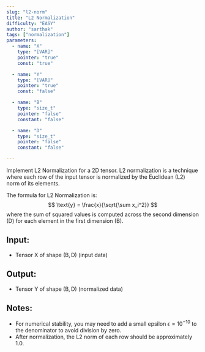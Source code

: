 ```yaml
---
slug: "l2-norm"
title: "L2 Normalization"
difficulty: "EASY"
author: "sarthak"
tags: ["normalization"]
parameters:
  - name: "X"
    type: "[VAR]"
    pointer: "true"
    const: "true"

  - name: "Y"
    type: "[VAR]"
    pointer: "true"
    const: "false"

  - name: "B"
    type: "size_t"
    pointer: "false"
    constant: "false"

  - name: "D"
    type: "size_t"
    pointer: "false"
    constant: "false"

---
```


Implement L2 Normalization for a 2D tensor. L2 normalization is a technique where each row of the input tensor is normalized by the Euclidean (L2) norm of its elements.

The formula for L2 Normalization is:
$$
\text{y} = \frac{x}{\sqrt{\sum x_i^2}}
$$
where the sum of squared values is computed across the second dimension (D) for each element in the first dimension (B).

## Input:
- Tensor $\text{X}$ of shape $(\text{B}, \text{D})$ (input data)

## Output:
- Tensor $\text{Y}$ of shape $(\text{B}, \text{D})$ (normalized data)

## Notes:
- For numerical stability, you may need to add a small epsilon $\epsilon = 10^{-10}$ to the denominator to avoid division by zero.
- After normalization, the L2 norm of each row should be approximately 1.0.
